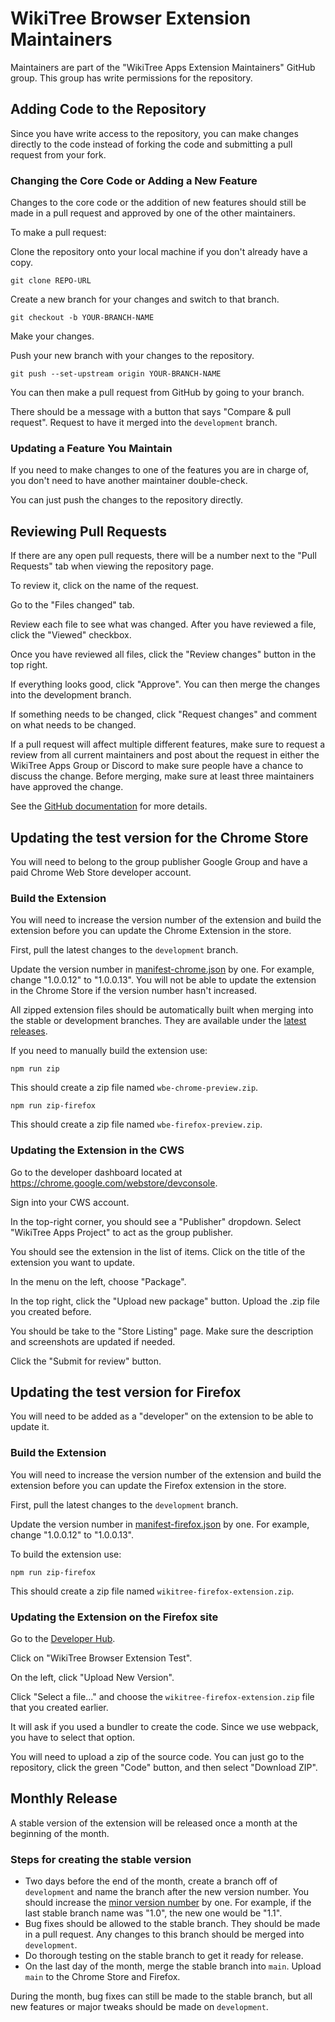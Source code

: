 # WikiTree Browser Extension Maintainers

Maintainers are part of the "WikiTree Apps Extension Maintainers" GitHub group. This group has write permissions for the repository.

## Adding Code to the Repository

Since you have write access to the repository, you can make changes directly to the code instead of forking the code and submitting a pull request from your fork.

### Changing the Core Code or Adding a New Feature

Changes to the core code or the addition of new features should still be made in a pull request and approved by one of the other maintainers.

To make a pull request:

Clone the repository onto your local machine if you don't already have a copy.

```
git clone REPO-URL
```

Create a new branch for your changes and switch to that branch.

```
git checkout -b YOUR-BRANCH-NAME
```

Make your changes.

Push your new branch with your changes to the repository.

```
git push --set-upstream origin YOUR-BRANCH-NAME
```

You can then make a pull request from GitHub by going to your branch.

There should be a message with a button that says "Compare & pull request". Request to have it merged into the `development` branch.

### Updating a Feature You Maintain

If you need to make changes to one of the features you are in charge of, you don't need to have another maintainer double-check.

You can just push the changes to the repository directly.

## Reviewing Pull Requests

If there are any open pull requests, there will be a number next to the "Pull Requests" tab when viewing the repository page.

To review it, click on the name of the request.

Go to the "Files changed" tab.

Review each file to see what was changed. After you have reviewed a file, click the "Viewed" checkbox.

Once you have reviewed all files, click the "Review changes" button in the top right.

If everything looks good, click "Approve". You can then merge the changes into the development branch.

If something needs to be changed, click "Request changes" and comment on what needs to be changed.

If a pull request will affect multiple different features, make sure to request a review from all current maintainers and post about the request in either the WikiTree Apps Group or Discord to make sure people have a chance to discuss the change. Before merging, make sure at least three maintainers have approved the change.

See the [GitHub documentation](https://docs.github.com/en/pull-requests/collaborating-with-pull-requests/reviewing-changes-in-pull-requests/about-pull-request-reviews) for more details.

## Updating the test version for the Chrome Store

You will need to belong to the group publisher Google Group and have a paid Chrome Web Store developer account.

### Build the Extension

You will need to increase the version number of the extension and build the extension before you can update the Chrome Extension in the store.

First, pull the latest changes to the `development` branch.

Update the version number in [manifest-chrome.json](/src/manifest/manifest-chrome.json) by one. For example, change "1.0.0.12" to "1.0.0.13". You will not be able to update the extension in the Chrome Store if the version number hasn't increased.

All zipped extension files should be automatically built when merging into the stable or development branches. They are available under the [latest releases](https://github.com/wikitree/wikitree-browser-extension/releases).

If you need to manually build the extension use:

`npm run zip`

This should create a zip file named `wbe-chrome-preview.zip`.

`npm run zip-firefox`

This should create a zip file named `wbe-firefox-preview.zip`.

### Updating the Extension in the CWS

Go to the developer dashboard located at https://chrome.google.com/webstore/devconsole.

Sign into your CWS account.

In the top-right corner, you should see a "Publisher" dropdown. Select "WikiTree Apps Project" to act as the group publisher.

You should see the extension in the list of items. Click on the title of the extension you want to update.

In the menu on the left, choose "Package".

In the top right, click the "Upload new package" button. Upload the .zip file you created before.

You should be take to the "Store Listing" page. Make sure the description and screenshots are updated if needed.

Click the "Submit for review" button.

## Updating the test version for Firefox

You will need to be added as a "developer" on the extension to be able to update it.

### Build the Extension

You will need to increase the version number of the extension and build the extension before you can update the Firefox extension in the store.

First, pull the latest changes to the `development` branch.

Update the version number in [manifest-firefox.json](/src/manifest/manifest-firefox.json) by one. For example, change "1.0.0.12" to "1.0.0.13".

To build the extension use:

`npm run zip-firefox`

This should create a zip file named `wikitree-firefox-extension.zip`.

### Updating the Extension on the Firefox site

Go to the [Developer Hub](https://addons.mozilla.org/en-US/developers/addons).

Click on "WikiTree Browser Extension Test".

On the left, click "Upload New Version".

Click "Select a file..." and choose the `wikitree-firefox-extension.zip` file that you created earlier.

It will ask if you used a bundler to create the code. Since we use webpack, you have to select that option.

You will need to upload a zip of the source code. You can just go to the repository, click the green "Code" button, and then select "Download ZIP".

## Monthly Release

A stable version of the extension will be released once a month at the beginning of the month.

### Steps for creating the stable version

- Two days before the end of the month, create a branch off of `development` and name the branch after the new version number. You should increase the [minor version number](https://semver.org/) by one. For example, if the last stable branch name was "1.0", the new one would be "1.1".
- Bug fixes should be allowed to the stable branch. They should be made in a pull request. Any changes to this branch should be merged into `development`.
- Do thorough testing on the stable branch to get it ready for release.
- On the last day of the month, merge the stable branch into `main`. Upload `main` to the Chrome Store and Firefox.

During the month, bug fixes can still be made to the stable branch, but all new features or major tweaks should be made on `development`.
